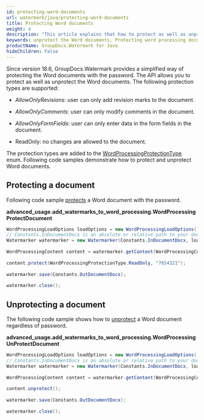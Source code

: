 ```yaml
---
id: protecting-word-documents
url: watermark/java/protecting-word-documents
title: Protecting Word documents
weight: 4
description: "This article explains that how to protect as well as unprotect the Word documents in Java."
keywords: unprotect the Word documents, Protecting word processing documents
productName: GroupDocs.Watermark for Java
hideChildren: False
---
```

Since version 18.6, GroupDocs.Watermark provides a simplified way of protecting the Word documents with the password. The API allows you to protect as well as unprotect the Word documents. The following protection types are supported:

*   *AllowOnlyRevisions*: user can only add revision marks to the document.
    
*   *AllowOnlyComments*: user can only modify comments in the document.
    
*   *AllowOnlyFormFields*: user can only enter data in the form fields in the document.
    
*   ReadOnly: no changes are allowed to the document.
    

The protection types are added to the [WordProcessingProtectionType](https://apireference.groupdocs.com/watermark/java/com.groupdocs.watermark.contents/WordProcessingProtectionType) enum. Following code samples demonstrate how to protect and unprotect Word documents.

## Protecting a document

Following code sample [protects](https://apireference.groupdocs.com/watermark/java/com.groupdocs.watermark.contents/WordProcessingContent#protect(int,%20java.lang.String)) a Word document with the password.

**advanced\_usage.add\_watermarks\_to\_word\_processing.WordProcessingProtectDocument**

```java
WordProcessingLoadOptions loadOptions = new WordProcessingLoadOptions();                                   
// Constants.InDocumentDocx is an absolute or relative path to your document. Ex: "C:\\Docs\\document.docx"
Watermarker watermarker = new Watermarker(Constants.InDocumentDocx, loadOptions);                          
                                                                                                           
WordProcessingContent content = watermarker.getContent(WordProcessingContent.class);                       
                                                                                                           
content.protect(WordProcessingProtectionType.ReadOnly, "7654321");                                         
                                                                                                           
watermarker.save(Constants.OutDocumentDocx);                                                               
                                                                                                           
watermarker.close();                                                                                       
```

## Unprotecting a document

The following code sample shows how to [unprotect](https://apireference.groupdocs.com/watermark/java/com.groupdocs.watermark.contents/WordProcessingContent#unprotect()) a Word document regardless of password.

**advanced\_usage.add\_watermarks\_to\_word\_processing.WordProcessingUnProtectDocument**

```java
WordProcessingLoadOptions loadOptions = new WordProcessingLoadOptions();                                   
// Constants.InDocumentDocx is an absolute or relative path to your document. Ex: "C:\\Docs\\document.docx"
Watermarker watermarker = new Watermarker(Constants.InDocumentDocx, loadOptions);                          
                                                                                                           
WordProcessingContent content = watermarker.getContent(WordProcessingContent.class);                       
                                                                                                           
content.unprotect();                                                                                       
                                                                                                           
watermarker.save(Constants.OutDocumentDocx);                                                               
                                                                                                           
watermarker.close();                                                                                       
```
